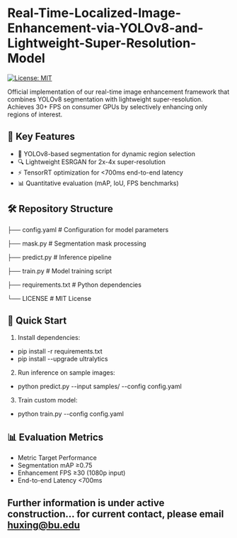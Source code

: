 # Real-Time-Localized-Image-Enhancement-via-YOLOv8-and-Lightweight-Super-Resolution-Model

[![License: MIT](https://img.shields.io/badge/License-MIT-yellow.svg)](LICENSE)

Official implementation of our real-time image enhancement framework that combines YOLOv8 segmentation with lightweight super-resolution. Achieves 30+ FPS on consumer GPUs by selectively enhancing only regions of interest.

## 📌 Key Features
- 🎯 YOLOv8-based segmentation for dynamic region selection
- 🔍 Lightweight ESRGAN for 2x-4x super-resolution
- ⚡ TensorRT optimization for <700ms end-to-end latency
- 📊 Quantitative evaluation (mAP, IoU, FPS benchmarks)

## 🛠️ Repository Structure
├── config.yaml # Configuration for model parameters

├── mask.py # Segmentation mask processing

├── predict.py # Inference pipeline

├── train.py # Model training script

├── requirements.txt # Python dependencies

└── LICENSE # MIT License


## 🚀 Quick Start
1. Install dependencies:
   
  - pip install -r requirements.txt
  - pip install --upgrade ultralytics

2. Run inference on sample images:
  - python predict.py --input samples/ --config config.yaml

3. Train custom model:
  - python train.py --config config.yaml

## 📊 Evaluation Metrics
- Metric	Target Performance
- Segmentation mAP	≥0.75
- Enhancement FPS	≥30 (1080p input)
- End-to-end Latency	<700ms


## Further information is under active construction... for current contact, please email huxing@bu.edu
